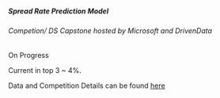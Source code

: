 ##### Spread Rate Prediction Model 
###### Competion/ DS Capstone hosted by Microsoft and DrivenData
 
 On Progress
 
 Current in top 3 ~ 4%. 
 
Data and Competition Details can be found [here](https://datasciencecapstone.org/competitions/18/mortgage-rates-from-government-data/data/)
